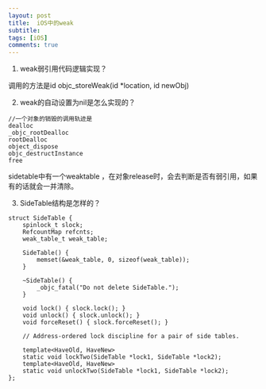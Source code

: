 ```yaml
---
layout: post
title:  iOS中的weak
subtitle: 
tags: [iOS]
comments: true
---
```


1. weak弱引用代码逻辑实现？

调用的方法是id objc_storeWeak(id *location, id newObj)

2. weak的自动设置为nil是怎么实现的？

~~~
//一个对象的销毁的调用轨迹是
dealloc
_objc_rootDealloc
rootDealloc
object_dispose
objc_destructInstance
free
~~~
sidetable中有一个weaktable ，在对象release时，会去判断是否有弱引用，如果有的话就会一并清除。

3. SideTable结构是怎样的？
~~~
struct SideTable {
    spinlock_t slock;
    RefcountMap refcnts;
    weak_table_t weak_table;

    SideTable() {
        memset(&weak_table, 0, sizeof(weak_table));
    }

    ~SideTable() {
        _objc_fatal("Do not delete SideTable.");
    }

    void lock() { slock.lock(); }
    void unlock() { slock.unlock(); }
    void forceReset() { slock.forceReset(); }

    // Address-ordered lock discipline for a pair of side tables.

    template<HaveOld, HaveNew>
    static void lockTwo(SideTable *lock1, SideTable *lock2);
    template<HaveOld, HaveNew>
    static void unlockTwo(SideTable *lock1, SideTable *lock2);
};
~~~
